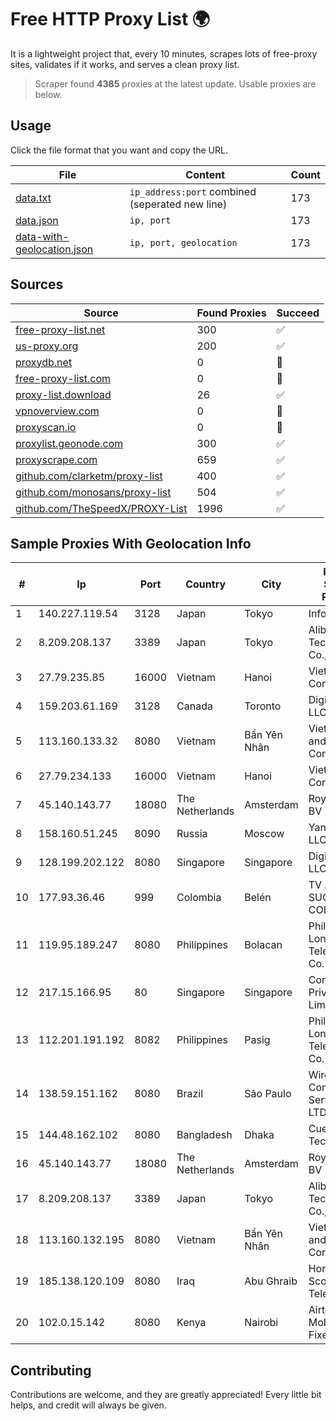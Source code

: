 
# Free HTTP Proxy List 🌍

It is a lightweight project that, every 10 minutes, scrapes lots of free-proxy sites, validates if it works, and serves a clean proxy list.


> Scraper found **4385** proxies at the latest update. Usable proxies are below.

## Usage

Click the file format that you want and copy the URL.


|File|Content|Count|
|----|-------|-----|
|[data.txt](https://raw.githubusercontent.com/themiralay/Proxy-List-World/master/data.txt)|`ip_address:port` combined (seperated new line)|173|
|[data.json](https://raw.githubusercontent.com/themiralay/Proxy-List-World/master/data.json)|`ip, port`|173|
|[data-with-geolocation.json](https://raw.githubusercontent.com/themiralay/Proxy-List-World/master/data-with-geolocation.json)|`ip, port, geolocation`|173|

## Sources

|Source|Found Proxies|Succeed|
|------|-------------|-------|
|[free-proxy-list.net](https://free-proxy-list.net)|300|✅|
|[us-proxy.org](https://www.us-proxy.org)|200|✅|
|[proxydb.net](http://proxydb.net)|0|🚫|
|[free-proxy-list.com](https://free-proxy-list.com/?page=&port=&type%5B%5D=http&type%5B%5D=https&up_time=0&search=Search)|0|🚫|
|[proxy-list.download](https://www.proxy-list.download/HTTP)|26|✅|
|[vpnoverview.com](https://vpnoverview.com/privacy/anonymous-browsing/free-proxy-servers)|0|🚫|
|[proxyscan.io](https://www.proxyscan.io)|0|🚫|
|[proxylist.geonode.com](https://proxylist.geonode.com/api/proxy-list?limit=300&page=1&sort_by=lastChecked&sort_type=desc&protocols=http,https)|300|✅|
|[proxyscrape.com](https://api.proxyscrape.com/v2/?request=displayproxies&protocol=http&timeout=10000&country=all&ssl=all&anonymity=all)|659|✅|
|[github.com/clarketm/proxy-list](https://raw.githubusercontent.com/clarketm/proxy-list/master/proxy-list-raw.txt)|400|✅|
|[github.com/monosans/proxy-list](https://raw.githubusercontent.com/monosans/proxy-list/main/proxies/http.txt)|504|✅|
|[github.com/TheSpeedX/PROXY-List](https://raw.githubusercontent.com/TheSpeedX/PROXY-List/master/http.txt)|1996|✅|


## Sample Proxies With Geolocation Info

|#|Ip|Port|Country|City|Internet Service Provider|
|-|--|----|-------|----|-------------------------|
|1|140.227.119.54|3128|Japan|Tokyo|InfoSphere|
|2|8.209.208.137|3389|Japan|Tokyo|Alibaba (US) Technology Co., Ltd.|
|3|27.79.235.85|16000|Vietnam|Hanoi|Viettel Corporation|
|4|159.203.61.169|3128|Canada|Toronto|DigitalOcean, LLC|
|5|113.160.133.32|8080|Vietnam|Bẩn Yên Nhân|VietNam Post and Telecom Corporation|
|6|27.79.234.133|16000|Vietnam|Hanoi|Viettel Corporation|
|7|45.140.143.77|18080|The Netherlands|Amsterdam|RoyaleHosting BV|
|8|158.160.51.245|8090|Russia|Moscow|Yandex.Cloud LLC|
|9|128.199.202.122|8080|Singapore|Singapore|DigitalOcean, LLC|
|10|177.93.36.46|999|Colombia|Belén|TV AZTECA SUCURSAL COLOMBIA|
|11|119.95.189.247|8080|Philippines|Bolacan|Philippine Long Distance Telephone Co.|
|12|217.15.166.95|80|Singapore|Singapore|Contabo Asia Private Limited|
|13|112.201.191.192|8082|Philippines|Pasig|Philippine Long Distance Telephone Co.|
|14|138.59.151.162|8080|Brazil|São Paulo|Wireless Comm Services LTDA|
|15|144.48.162.102|8080|Bangladesh|Dhaka|Cue Club Technology|
|16|45.140.143.77|18080|The Netherlands|Amsterdam|RoyaleHosting BV|
|17|8.209.208.137|3389|Japan|Tokyo|Alibaba (US) Technology Co., Ltd.|
|18|113.160.132.195|8080|Vietnam|Bẩn Yên Nhân|VietNam Post and Telecom Corporation|
|19|185.138.120.109|8080|Iraq|Abu Ghraib|Horizon Scope Mobile Telecom WLL|
|20|102.0.15.142|8080|Kenya|Nairobi|Airtel KE Mobile & Fixed Internet|



## Contributing

Contributions are welcome, and they are greatly appreciated! Every
little bit helps, and credit will always be given.

